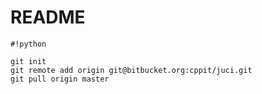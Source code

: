 # README #


```
#!python

git init
git remote add origin git@bitbucket.org:cppit/juci.git
git pull origin master
```